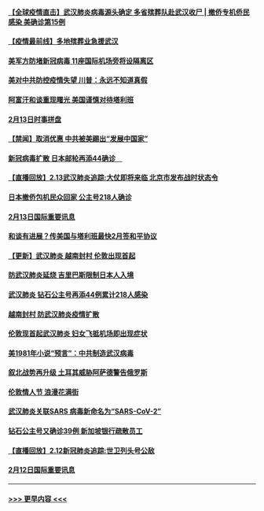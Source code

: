 #### [【全球疫情直击】武汉肺炎病毒源头确定 多省殡葬队赴武汉收尸 | 撤侨专机侨民感染 美确诊第15例](../pages/prog202/a102777026.md?t=02141755) 
#### [【疫情最前线】多地殡葬业急援武汉](../pages/prog202/a102776986.md?t=02141755) 
#### [美军方防堵新冠病毒 11座国际机场旁将设隔离区](../pages/prog202/a102776870.md?t=02141755) 
#### [美对中共防控疫情失望 川普：永远不知道真假](../pages/prog202/a102776836.md?t=02141755) 
#### [阿富汗和谈重现曙光 美国谨慎对待塔利班](../pages/prog202/a102776748.md?t=02141755) 
#### [2月13日时事拼盘](../pages/prog202/a102776689.md?t=02141755) 
#### [【禁闻】取消优惠 中共被美踢出“发展中国家”](../pages/prog202/a102776670.md?t=02141755) 
#### [新冠病毒扩散 日本邮轮再添44确诊　](../pages/prog202/a102776518.md?t=02141755) 
#### [【直播回放】2.13武汉肺炎追踪:大仗即将来临 北京市发布战时状态令](../pages/prog202/a102776399.md?t=02141755) 
#### [日本撤侨包机民众回家 公主号218人确诊](../pages/prog202/a102776346.md?t=02141755) 
#### [2月13日国际重要讯息](../pages/prog202/a102776339.md?t=02141755) 
#### [和谈有进展？传美国与塔利班最快2月签和平协议](../pages/prog202/a102776291.md?t=02141755) 
#### [【更新】武汉肺炎 越南封村 伦敦出现首起](../pages/prog202/a102770740.md?t=02141755) 
#### [防武汉肺炎延烧 吉里巴斯限制日本人入境](../pages/prog202/a102776276.md?t=02141755) 
#### [武汉肺炎 钻石公主号再添44例累计218人感染](../pages/prog202/a102776089.md?t=02141755) 
#### [越南封村 防武汉肺炎疫情扩散](../pages/prog202/a102776214.md?t=02141755) 
#### [伦敦现首起武汉肺炎 妇女飞抵机场即出现症状](../pages/prog202/a102776031.md?t=02141755) 
#### [美1981年小说“预言”：中共制造武汉病毒](../pages/prog202/a102775980.md?t=02141755) 
#### [叙北战势再升级 土耳其威胁阿萨德警告俄罗斯](../pages/prog202/a102775904.md?t=02141755) 
#### [伦敦情人节 浪漫花满街](../pages/prog202/a102775786.md?t=02141755) 
#### [武汉肺炎关联SARS 病毒新命名为“SARS-CoV-2”](../pages/prog202/a102775719.md?t=02141755) 
#### [钻石公主号又确诊39例 新加坡银行疏散员工](../pages/prog202/a102775691.md?t=02141755) 
#### [【直播回放】2.12新冠肺炎追踪:世卫列头号公敌](../pages/prog202/a102775541.md?t=02141755) 
#### [2月12日国际重要讯息](../pages/prog202/a102775437.md?t=02141755) 

----
#### [ >>> 更早内容 <<< ](../indexes/prog202-earlier.md)
